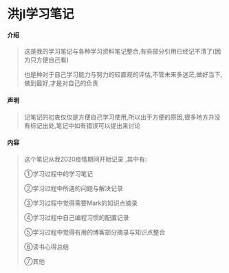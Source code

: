# 洪jl学习笔记

#### 介绍
> 这是我的学习笔记与各种学习资料笔记整合,有些部分引用已经记不清了(因为只方便自己看)
>
> 也是种对于自己学习能力与努力的较直观的评估,不管未来多迷茫,做好当下,做到最好,才是对自己的负责

#### 声明
> 记笔记的初衷仅仅是方便自己学习使用,所以出于方便的原因,很多地方并没有标记出处,笔记中如有错误可以提出来讨论

#### 内容
> 这个笔记从我2020疫情期间开始记录 ,其中有:
>
> ①学习过程中的学习笔记
>
> ②学习过程中所遇的问题与解决记录
>
> ③学习过程中觉得需要Mark的知识点摘录
>
> ④学习过程中自己编程习惯的配置记录
>
> ⑤学习过程中觉得有用的博客部分摘录与知识点整合
>
> ⑥读书心得总结
>
> ⑦其他






